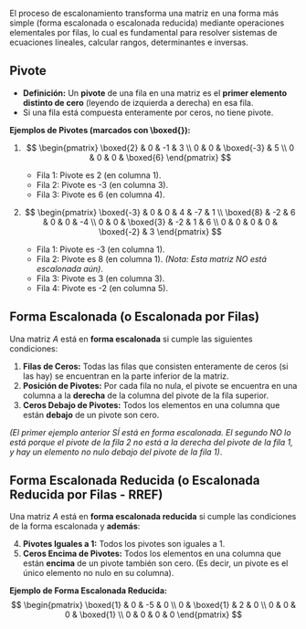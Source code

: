 
El proceso de escalonamiento transforma una matriz en una forma más simple (forma escalonada o escalonada reducida) mediante operaciones elementales por filas, lo cual es fundamental para resolver sistemas de ecuaciones lineales, calcular rangos, determinantes e inversas.

## Pivote

*   **Definición:** Un **pivote** de una fila en una matriz es el **primer elemento distinto de cero** (leyendo de izquierda a derecha) en esa fila.
*   Si una fila está compuesta enteramente por ceros, no tiene pivote.

**Ejemplos de Pivotes (marcados con \boxed{}):**

1.  $$
    \begin{pmatrix}
    \boxed{2} & 0 & -1 & 3 \\
    0 & 0 & \boxed{-3} & 5 \\
    0 & 0 & 0 & \boxed{6}
    \end{pmatrix}
    $$
    *   Fila 1: Pivote es 2 (en columna 1).
    *   Fila 2: Pivote es -3 (en columna 3).
    *   Fila 3: Pivote es 6 (en columna 4).

2.  $$
    \begin{pmatrix}
    \boxed{-3} & 0 & 0 & 4 & -7 & 1 \\
    \boxed{8} & -2 & 6 & 0 & 0 & -4 \\
    0 & 0 & \boxed{3} & -2 & 1 & 6 \\
    0 & 0 & 0 & 0 & \boxed{-2} & 3
    \end{pmatrix}
    $$
    *   Fila 1: Pivote es -3 (en columna 1).
    *   Fila 2: Pivote es 8 (en columna 1). *(Nota: Esta matriz NO está escalonada aún)*.
    *   Fila 3: Pivote es 3 (en columna 3).
    *   Fila 4: Pivote es -2 (en columna 5).

## Forma Escalonada (o Escalonada por Filas)

Una matriz $A$ está en **forma escalonada** si cumple las siguientes condiciones:

1.  **Filas de Ceros:** Todas las filas que consisten enteramente de ceros (si las hay) se encuentran en la parte inferior de la matriz.
2.  **Posición de Pivotes:** Por cada fila no nula, el pivote se encuentra en una columna a la **derecha** de la columna del pivote de la fila superior.
3.  **Ceros Debajo de Pivotes:** Todos los elementos en una columna que están **debajo** de un pivote son cero.

*(El primer ejemplo anterior SÍ está en forma escalonada. El segundo NO lo está porque el pivote de la fila 2 no está a la derecha del pivote de la fila 1, y hay un elemento no nulo debajo del pivote de la fila 1)*.

## Forma Escalonada Reducida (o Escalonada Reducida por Filas - RREF)

Una matriz $A$ está en **forma escalonada reducida** si cumple las condiciones de la forma escalonada y **además**:

4.  **Pivotes Iguales a 1:** Todos los pivotes son iguales a 1.
5.  **Ceros Encima de Pivotes:** Todos los elementos en una columna que están **encima** de un pivote también son cero. (Es decir, un pivote es el único elemento no nulo en su columna).

**Ejemplo de Forma Escalonada Reducida:**
$$
\begin{pmatrix}
\boxed{1} & 0 & -5 & 0 \\
0 & \boxed{1} & 2 & 0 \\
0 & 0 & 0 & \boxed{1} \\
0 & 0 & 0 & 0
\end{pmatrix}
$$